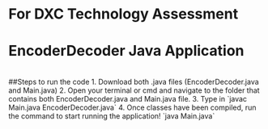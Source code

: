 # For DXC Technology Assessment
# EncoderDecoder Java Application
<br/>
##Steps to run the code
1. Download both .java files (EncoderDecoder.java and Main.java)
2. Open your terminal or cmd and navigate to the folder that contains both EncoderDecoder.java and Main.java file.
3. Type in
`javac Main.java EncoderDecoder.java`
4. Once classes have been compiled, run the command to start running the application!
`java Main.java`
